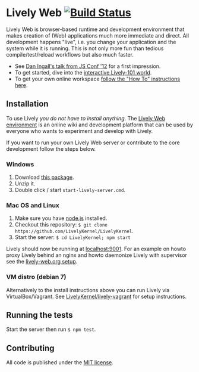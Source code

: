 # Lively Web [![Build Status](https://secure.travis-ci.org/LivelyKernel/LivelyKernel.png?branch=master)](http://travis-ci.org/LivelyKernel/LivelyKernel)

Lively Web is browser-based runtime and development environment that makes creation of (Web) applications much more immediate and direct. All development happens "live", i.e. you change your application and the system while it is running. This is not only more fun than tedious compile/test/reload workflows but also much faster.

- See [Dan Ingall's talk from JS Conf '12](http://youtu.be/QTJRwKOFddc) for a first impression.
- To get started, dive into the [interactive Lively-101 world](http://lively-web.org/users/robertkrahn/Lively-101.html).
- To get your own online workspace [follow the "How To" instructions here](http://lively-web.org/welcome.html).

## Installation

To use Lively _you do not have to install anything_. The [Lively Web environment](http://lively-web.org/) is an
online wiki and development platform that can be used by everyone who wants
to experiment and develop with Lively.

If you want to run your own Lively Web server or contribute to the core
development follow the steps below.

### Windows

1. Download [this package](http://lively-kernel.org/other/lively-core-install/LivelyWeb.windows.latest.zip).
2. Unzip it.
3. Double click / start `start-lively-server.cmd`.

### Mac OS and Linux

1. Make sure you have [node.js](http://nodejs.org/download/) installed.
2. Checkout this repository: `$ git clone https://github.com/LivelyKernel/LivelyKernel`.
3. Start the server: `$ cd LivelyKernel; npm start`

Lively should now be running at [localhost:9001](http://localhost:9001/welcome.html). For an example on howto proxy Lively behind an nginx and howto daemonize Lively with supervisor see the [lively-web.org setup](https://github.com/LivelyKernel/lively-web.org).

### VM distro (debian 7)

Alternatively to the install instructions above you can run Lively via VirtualBox/Vagrant. See [LivelyKernel/lively-vagrant](https://github.com/LivelyKernel/lively-vagrant/blob/master/README.md) for setup instructions.

## Running the tests

Start the server then run `$ npm test`.

## Contributing

All code is published under the [MIT license](https://github.com/LivelyKernel/LivelyKernel/blob/master/LICENSE).
